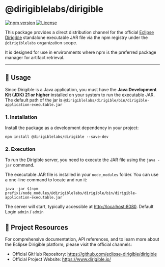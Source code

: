 # @dirigiblelabs/dirigible

[![npm version](https://badge.fury.io/js/%40dirigiblelabs%2Fdirigible.svg)](https://www.npmjs.com/package/@dirigiblelabs/dirigible)
[![License](https://img.shields.io/badge/License-EPL--2.0-blue.svg)](https://opensource.org/licenses/EPL-2.0)

This package provides a direct distribution channel for the
official [Eclipse Dirigible](https://github.com/eclipse-dirigible/dirigible) standalone executable JAR file
via the npm registry under the `@dirigiblelabs` organization scope.

It is designed for use in environments where npm is the preferred package manager for artifact retrieval.

---

## 🚀 Usage

Since Dirigible is a Java application, you must have the **Java Development Kit (JDK) 21 or higher** installed on your
system to run the executable JAR. The default path of the jar is
`@dirigiblelabs/dirigible/bin/dirigible-application-executable.jar`

### 1. Installation

Install the package as a development dependency in your project:

```shell
npm install @dirigiblelabs/dirigible --save-dev
```

### 2. Execution

To run the Dirigible server, you need to execute the JAR file using the `java -jar` command.

The executable JAR file is installed in your `node_modules` folder. You can use a one-line command to locate and run it:

```shell
java -jar $(npm prefix)/node_modules/@dirigiblelabs/dirigible/bin/dirigible-application-executable.jar
```

The server will start, typically accessible at [http://localhost:8080](http://localhost:8080). Default Login `admin` /
`admin`

## 🔗 Project Resources

For comprehensive documentation, API references, and to learn more about the Eclipse Dirigible platform, please visit
the official channels:

- Official GitHub Repository: https://github.com/eclipse-dirigible/dirigible
- Official Project Website: https://www.dirigible.io/
